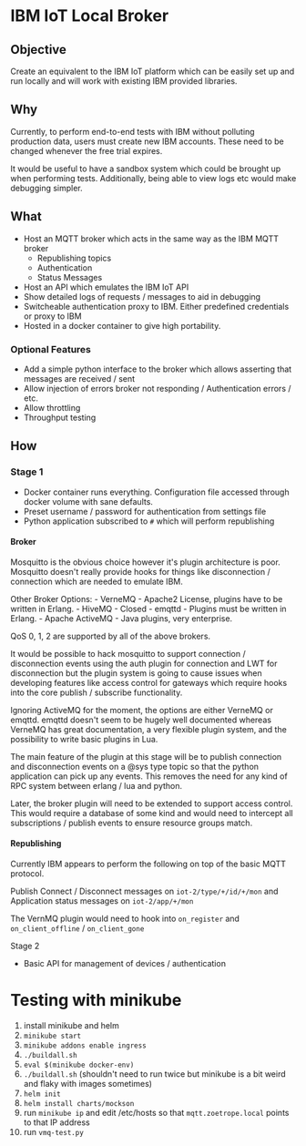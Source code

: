 IBM IoT Local Broker
===================

Objective
--------
Create an equivalent to the IBM IoT platform which can be easily set up and run locally and will work with existing IBM provided libraries.

Why
---
Currently, to perform end-to-end tests with IBM without polluting production data, users must create new IBM accounts. These need to be changed whenever the free trial expires.

It would be useful to have a sandbox system which could be brought up when performing tests. Additionally, being able to view logs etc would make debugging simpler.

What
--------
- Host an MQTT broker which acts in the same way as the IBM MQTT broker
    - Republishing topics
    - Authentication
    - Status Messages
- Host an API which emulates the IBM IoT API
- Show detailed logs of requests / messages to aid in debugging
- Switcheable authentication proxy to IBM. Either predefined credentials or proxy to IBM
- Hosted in a docker container to give high portability.

### Optional Features
- Add a simple python interface to the broker which allows asserting that messages are received / sent
- Allow injection of errors broker not responding / Authentication errors / etc.
- Allow throttling
- Throughput testing

How
---

### Stage 1
- Docker container runs everything. Configuration file accessed through docker volume with sane defaults.
- Preset username / password for authentication from settings file
- Python application subscribed to `#` which will perform republishing

#### Broker
Mosquitto is the obvious choice however it's plugin architecture is poor. Mosquitto doesn't really provide hooks for things like disconnection / connection which are needed to emulate IBM.

Other Broker Options:
    - VerneMQ - Apache2 License, plugins have to be written in Erlang.
    - HiveMQ - Closed
    - emqttd - Plugins must be written in Erlang.
    - Apache ActiveMQ - Java plugins, very enterprise.

QoS 0, 1, 2 are supported by all of the above brokers.

It would be possible to hack mosquitto to support connection / disconnection events using the auth plugin for connection and LWT for disconnection but the plugin system is going to cause issues when developing features like access control for gateways which require hooks into the core publish / subscribe functionality.

Ignoring ActiveMQ for the moment, the options are either VerneMQ or emqttd. emqttd doesn't seem to be hugely well documented whereas VerneMQ has great documentation, a very flexible plugin system, and the possibility to write basic plugins in Lua.

The main feature of the plugin at this stage will be to publish connection and disconnection events on a @sys type topic so that the python application can pick up any events. This removes the need for any kind of RPC system between erlang / lua and python.

Later, the broker plugin will need to be extended to support access control. This would require a database of some kind and would need to intercept all subscriptions / publish events to ensure resource groups match.

#### Republishing

Currently IBM appears to perform the following on top of the basic MQTT protocol.

Publish Connect / Disconnect messages on `iot-2/type/+/id/+/mon` and Application status messages on `iot-2/app/+/mon`

The VernMQ plugin would need to hook into `on_register` and `on_client_offline` / `on_client_gone`

Stage 2
- Basic API for management of devices / authentication 


# Testing with minikube

1. install minikube and helm
2. `minikube start`
3. `minikube addons enable ingress`
5. `./buildall.sh`
4. `eval $(minikube docker-env)`
5. `./buildall.sh` (shouldn't need to run twice but minikube is a bit weird and flaky with images sometimes)
4. `helm init`
5. `helm install charts/mockson`
6. run `minikube ip` and edit /etc/hosts so that `mqtt.zoetrope.local` points to that IP address
7. run `vmq-test.py`

